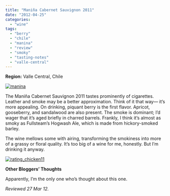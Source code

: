```yaml
---
title: "Maniña Cabernet Sauvignon 2011"
date: "2012-04-25"
categories: 
  - "wine"
tags: 
  - "berry"
  - "chile"
  - "manina"
  - "review"
  - "smoky"
  - "tasting-notes"
  - "valle-central"
---
```


**Region:** Valle Central, Chile

[![](http://s3.amazonaws.com/thegourmez-wpmedia/2012/04/manina.jpg "manina")](http://s3.amazonaws.com/thegourmez-wpmedia/2012/04/manina.jpg)

The Maniña Cabernet Sauvignon 2011 tastes prominently of cigarettes. Leather and smoke may be a better approximation. Think of it that way— it’s more appealing. On drinking, piquant berry is the first flavor. Apricot, gooseberry, and sandalwood are also present. The smoke is dominant; I’d wager that it’s aged briefly in charred barrels. Frankly, I think it’s almost as smoky as Fullsteam’s Hogwash Ale, which is made from hickory-smoked barley.

The wine mellows some with airing, transforming the smokiness into more of a grassy or floral quality. It’s too big of a wine for me, honestly. But I’m drinking it anyway.

[![rating_chicken11](http://s3.amazonaws.com/thegourmez-wpmedia/2009/02/rating_chicken11.gif)](http://www.thegourmez.com/2009/02/barten-guestier-private-selection-merlot-2006/rating_chicken11/)

**Other Bloggers’ Thoughts**

Apparently, I’m the only one who’s thought about this one.

_Reviewed 27 Mar 12._
